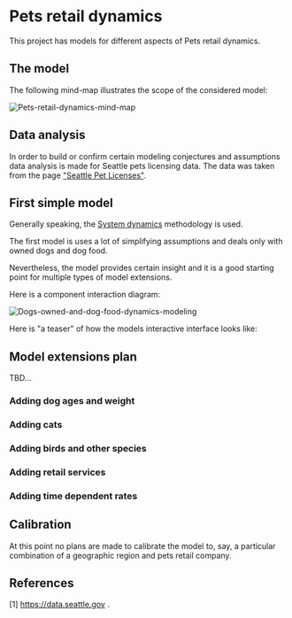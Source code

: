 # Pets retail dynamics

This project has models for different aspects of Pets retail dynamics.

## The model

The following mind-map illustrates the scope of the considered model:

![Pets-retail-dynamics-mind-map](https://github.com/antononcube/SystemModeling/raw/master/Projects/Pets-retail-dynamics/Diagrams/Pets-retail-dynamics-mind-map.png)


## Data analysis

In order to build or confirm certain modeling conjectures and assumptions data analysis is made
for Seattle pets licensing data.
The data was taken from the page
["Seattle Pet Licenses"](https://data.seattle.gov/Community/Seattle-Pet-Licenses/jguv-t9rb/data). 

## First simple model

Generally speaking, the 
[System dynamics](https://en.wikipedia.org/wiki/System_dynamics) 
methodology is used. 

The first model is uses a lot of simplifying assumptions and deals only with owned dogs and dog food.

Nevertheless, the model provides certain insight and it is a good starting point for multiple types of
model extensions. 

Here is a component interaction diagram:

![Dogs-owned-and-dog-food-dynamics-modeling](https://github.com/antononcube/SystemModeling/raw/master/Projects/Pets-retail-dynamics/Diagrams/Dogs-owned-and-dog-food-dynamics-modeling.png) 

Here is "a teaser" of how the models interactive interface looks like:



## Model extensions plan

TBD...

### Adding dog ages and weight

### Adding cats

### Adding birds and other species

### Adding retail services 

### Adding time dependent rates 

## Calibration

At this point no plans are made to calibrate the model to, say, a particular combination of 
a geographic region and pets retail company.


## References

\[1\] https://data.seattle.gov .